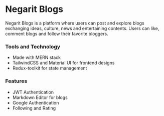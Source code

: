 # Negarit Blogs
Negarit Blogs is a platform where users can post and explore blogs exchanging ideas, culture, news and entertaining contents. Users can like, comment blogs and follow their favorite bloggers. 

### Tools and Technology 
 - Made with MERN stack
 - TailwindCSS and Material UI for frontend designs
 - Redux-toolkit for state management

### Features
 - JWT Authentication
 - Markdown Editor for blogs
 - Google Authentication
 - Following and Rating
